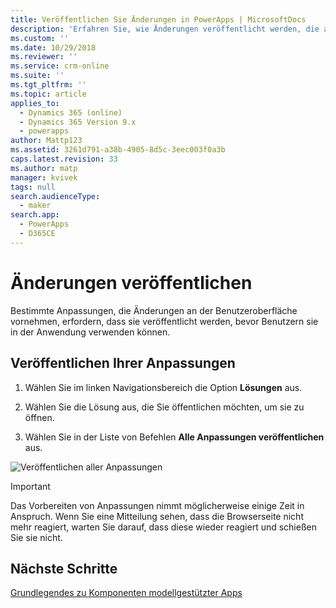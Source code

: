 ```yaml
---
title: Veröffentlichen Sie Änderungen in PowerApps | MicrosoftDocs
description: 'Erfahren Sie, wie Änderungen veröffentlicht werden, die an einer App vorgenommen wurden'
ms.custom: ''
ms.date: 10/29/2018
ms.reviewer: ''
ms.service: crm-online
ms.suite: ''
ms.tgt_pltfrm: ''
ms.topic: article
applies_to:
  - Dynamics 365 (online)
  - Dynamics 365 Version 9.x
  - powerapps
author: Mattp123
ms.assetid: 3261d791-a38b-4905-8d5c-3eec003f0a3b
caps.latest.revision: 33
ms.author: matp
manager: kvivek
tags: null
search.audienceType:
  - maker
search.app:
  - PowerApps
  - D365CE
---
```

# <a name="publish-changes"></a>Änderungen veröffentlichen 

 Bestimmte Anpassungen, die Änderungen an der Benutzeroberfläche vornehmen, erfordern, dass sie veröffentlicht werden, bevor Benutzern sie in der Anwendung verwenden können. 
 
## <a name="publish-your-customizations"></a>Veröffentlichen Ihrer Anpassungen

1.  Wählen Sie im linken Navigationsbereich die Option **Lösungen** aus.

2.  Wählen Sie die Lösung aus, die Sie öffentlichen möchten, um sie zu öffnen.

3.  Wählen Sie in der Liste von Befehlen **Alle Anpassungen veröffentlichen** aus.  

![Veröffentlichen aller Anpassungen](media/publish-all-customizations.PNG "Veröffentlichen aller Anpassungen")  
  
> [!IMPORTANT]
>  Das Vorbereiten von Anpassungen nimmt möglicherweise einige Zeit in Anspruch. Wenn Sie eine Mitteilung sehen, dass die Browserseite nicht mehr reagiert, warten Sie darauf, dass diese wieder reagiert und schießen Sie sie nicht.  

## <a name="next-steps"></a>Nächste Schritte
[Grundlegendes zu Komponenten modellgestützter Apps](../model-driven-apps/model-driven-app-components.md)
